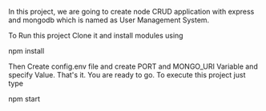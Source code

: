In this project, we are going to create node CRUD application with express and mongodb which is named as User Management System.

To Run this project Clone it and install modules using

npm install

Then Create config.env file and create PORT and MONGO_URI Variable and specify Value. That's it. You are ready to go. To execute this project just type

npm start
